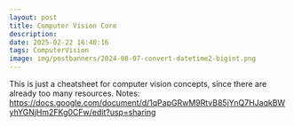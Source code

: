 ```yaml
---
layout: post
title: Computer Vision Core
description:
date: 2025-02-22 16:40:16
tags: ComputerVision
image: img/postbanners/2024-08-07-convert-datetime2-bigint.png
---
```



This is just a cheatsheet for computer vision concepts, since there are already too many resources.
Notes: https://docs.google.com/document/d/1qPapGRwM9RtvB85jYnQ7HJaqkBWyhYGNjHm2FKg0CFw/edit?usp=sharing